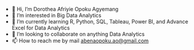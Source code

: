 - 👋 Hi, I’m Dorothea Afriyie Opoku Agyemang
- 👀 I’m interested in Big Data Analytics 
- 🌱 I’m currently learning R, Python, SQL, Tableau, Power BI, and Advance Excel for Data Analytics
- 💞️ I’m looking to collaborate on anything Data Analytics 
- 📫 How to reach me by mail abenaopoku.ao@gmail.com

<!---
TheaAfriyie/TheaAfriyie is a ✨ special ✨ repository because its `README.md` (this file) appears on your GitHub profile.
You can click the Preview link to take a look at your changes.
--->
